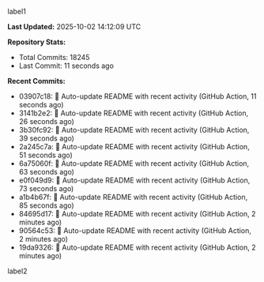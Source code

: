 
label1 
<!-- ACTIVITY_START -->
**Last Updated:** 2025-10-02 14:12:09 UTC

**Repository Stats:**
- Total Commits: 18245
- Last Commit: 11 seconds ago

**Recent Commits:**
- 03907c18: 🤖 Auto-update README with recent activity (GitHub Action, 11 seconds ago)
- 3141b2e2: 🤖 Auto-update README with recent activity (GitHub Action, 26 seconds ago)
- 3b30fc92: 🤖 Auto-update README with recent activity (GitHub Action, 39 seconds ago)
- 2a245c7a: 🤖 Auto-update README with recent activity (GitHub Action, 51 seconds ago)
- 6a75060f: 🤖 Auto-update README with recent activity (GitHub Action, 63 seconds ago)
- e0f049d9: 🤖 Auto-update README with recent activity (GitHub Action, 73 seconds ago)
- a1b4b67f: 🤖 Auto-update README with recent activity (GitHub Action, 85 seconds ago)
- 84695d17: 🤖 Auto-update README with recent activity (GitHub Action, 2 minutes ago)
- 90564c53: 🤖 Auto-update README with recent activity (GitHub Action, 2 minutes ago)
- 19da9326: 🤖 Auto-update README with recent activity (GitHub Action, 2 minutes ago)
<!-- ACTIVITY_END -->

label2
